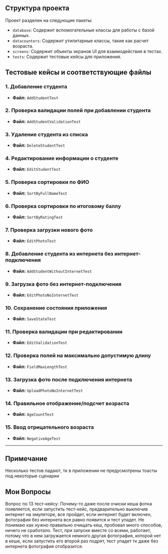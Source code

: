 ## Структура проекта

Проект разделен на следующие пакеты:
- `database`: Содержит вспомогательные классы для работы с базой данных.
- `datacounters`: Содержит утилитарные классы, такие как расчет возраста.
- `screens`: Содержит объекты экранов UI для взаимодействия в тестах.
- `tests`: Содержит тестовые кейсы для приложения.

## Тестовые кейсы и соответствующие файлы

### 1. Добавление студента
- **Файл:** `AddStudentTest`

### 2. Проверка валидации полей при добавлении студента
- **Файл:** `AddStudentValidationTest`

### 3. Удаление студента из списка
- **Файл:** `DeleteStudentTest`

### 4. Редактирование информации о студенте
- **Файл:** `EditStudentTest`

### 5. Проверка сортировки по ФИО
- **Файл:** `SortByFullNameTest`

### 6. Проверка сортировки по итоговому баллу
- **Файл:** `SortByRatingTest`

### 7. Проверка загрузки нового фото
- **Файл:** `EditPhotoTest`

### 8. Добавление студента из интернета без интернет-подключения
- **Файл:** `AddStudentWithoutInternetTest`

### 9. Загрузка фото без интернет-подключения
- **Файл:** `EditPhotoNoInternetTest`

### 10. Сохранение состояния приложения
- **Файл:** `SaveStateTest`

### 11. Проверка валидации при редактировании
- **Файл:** `EditValidationTest`

### 12. Проверка полей на максимально допустимую длину
- **Файл:** `FieldMaxLengthTest`

### 13. Загрузка фото после подключения интернета
- **Файл:** `UploadPhotoNoInternetTest`

### 14. Правильное отображение/подсчет возраста
- **Файл:** `AgeCountTest`

### 15. Ввод отрицательного возраста
- **Файл:** `NegativeAgeTest`

---
## Примечание 
Несколько тестов падают, тк в приложении не предусмотрены тоасты под некоторые сценарии

## Мои Вопросы 
Вопрос по 13 тест-кейсу:
  Почему-то даже после очиски кеша фотка появляется, если запустить тест-кейс, предварительно выключив интернет на эмуляторе, все пройдет,
   если интернет будет включен, фотография без интернета все равно появится и тест упадет.
Не понимаю как нужно правильно очищать кеш, пробовал много способов, ничего не сработало. Тест, при запуске вместе со всеми, работает, потому что в нем загружается немного другая фотография, 
которой нет в кеше, если запустить его второй раз подрят, тест упадет тк даже без интернета фотография отобразится.

